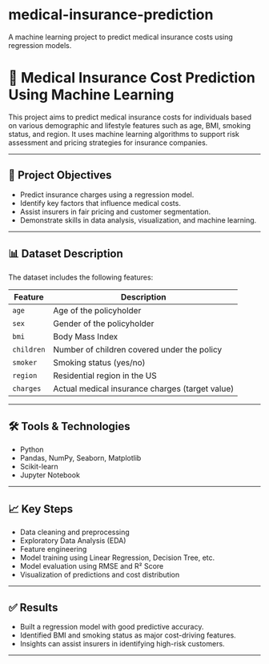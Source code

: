 # medical-insurance-prediction
A machine learning project to predict medical insurance costs using regression models.
# 🏥 Medical Insurance Cost Prediction Using Machine Learning

This project aims to predict medical insurance costs for individuals based on various demographic and lifestyle features such as age, BMI, smoking status, and region. It uses machine learning algorithms to support risk assessment and pricing strategies for insurance companies.

---

## 📌 Project Objectives

- Predict insurance charges using a regression model.
- Identify key factors that influence medical costs.
- Assist insurers in fair pricing and customer segmentation.
- Demonstrate skills in data analysis, visualization, and machine learning.

---

## 📊 Dataset Description

The dataset includes the following features:

| Feature      | Description                                      |
|--------------|--------------------------------------------------|
| `age`        | Age of the policyholder                          |
| `sex`        | Gender of the policyholder                       |
| `bmi`        | Body Mass Index                                  |
| `children`   | Number of children covered under the policy      |
| `smoker`     | Smoking status (yes/no)                          |
| `region`     | Residential region in the US                     |
| `charges`    | Actual medical insurance charges (target value)  |

---

## 🛠️ Tools & Technologies

- Python  
- Pandas, NumPy, Seaborn, Matplotlib  
- Scikit-learn  
- Jupyter Notebook

---

## 📈 Key Steps

- Data cleaning and preprocessing  
- Exploratory Data Analysis (EDA)  
- Feature engineering  
- Model training using Linear Regression, Decision Tree, etc.  
- Model evaluation using RMSE and R² Score  
- Visualization of predictions and cost distribution

---

## ✅ Results

- Built a regression model with good predictive accuracy.
- Identified BMI and smoking status as major cost-driving features.
- Insights can assist insurers in identifying high-risk customers.

---

